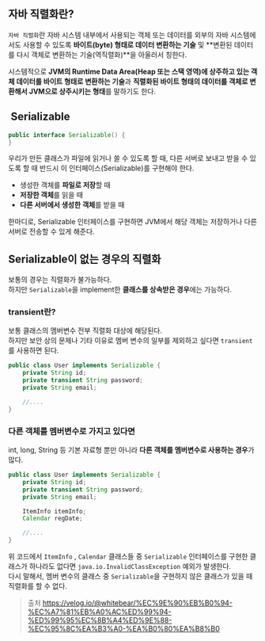 ## 자바 직렬화란?

`자바 직렬화`란 자바 시스템 내부에서 사용되는 객체 또는 데이터를 외부의 자바 시스템에서도 사용할 수 있도록 **바이트(byte) 형태로 데이터 변환하는 기술** 및 **변환된 데이터를 다시 객체로 변환하는 기술(역직렬화)**을 아울러서 칭한다.

시스템적으로 **JVM의 Runtime Data Area(Heap 또는 스택 영역)에 상주하고 있는 객체 데이터를 바이트 형태로 변환하는 기술**과 **직렬화된 바이트 형태의 데이터를 객체로 변환해서 JVM으로 상주시키는 형태**를 말하기도 한다.

##  Serializable

```java
public interface Serializable() {
}
```

우리가 만든 클래스가 파일에 읽거나 쓸 수 있도록 할 때, 다른 서버로 보내고 받을 수 있도록 할 때 반드시 이 인터페이스(Serializable)를 구현해야 한다.

- 생성한 객체를 **파일로 저장**할 때
- **저장한 객체**를 읽을 때
- **다른 서버에서 생성한 객체**를 받을 때

한마디로, Serializable 인터페이스를 구현하면 JVM에서 해당 객체는 저장하거나 다른 서버로 전송할 수 있게 해준다.

## Serializable이 없는 경우의 직렬화

보통의 경우는 직렬화가 불가능하다.  
하지만 `Serializable`을 implement한 **클래스를 상속받은 경우**에는 가능하다.

### transient란?

보통 클래스의 멤버변수 전부 직렬화 대상에 해당된다.  
하지만 보안 상의 문제나 기타 이유로 멤버 변수의 일부를 제외하고 싶다면 `transient`를 사용하면 된다.

```java
public class User implements Serializable {
    private String id;
    private transient String password;
    private String email;

    //....
}
```

### 다른 객체를 멤버변수로 가지고 있다면

int, long, String 등 기본 자료형 뿐만 아니라 **다른 객체를 멤버변수로 사용하는 경우**가 많다.

```java
public class User implements Serializable {
    private String id;
    private transient String password;
    private String email;

    ItemInfo itemInfo;
    Calendar regDate;

    //....
}
```

위 코드에서 `ItemInfo` , `Calendar` 클래스들 중 `Serializable` 인터페이스를 구현한 클래스가 하나라도 없다면 `java.io.InvalidClassException` 예외가 발생한다.  
다시 말해서, 멤버 변수의 클래스 중 `Serializable`을 구현하지 않은 클래스가 있을 때 직렬화를 할 수 없다.

>출처 
>https://velog.io/@whitebear/%EC%9E%90%EB%B0%94-%EC%A7%81%EB%A0%AC%ED%99%94-%ED%99%95%EC%8B%A4%ED%9E%88-%EC%95%8C%EA%B3%A0-%EA%B0%80%EA%B8%B0
